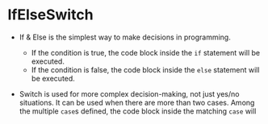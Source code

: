 # IfElseSwitch

- If & Else is the simplest way to make decisions in programming.
    - If the condition is true, the code block inside the `if` statement will be executed.
    - If the condition is false, the code block inside the `else` statement will be executed.

- Switch is used for more complex decision-making, not just yes/no situations. It can be used when there are more than two cases. Among the multiple `case`s defined, the code block inside the matching `case` will